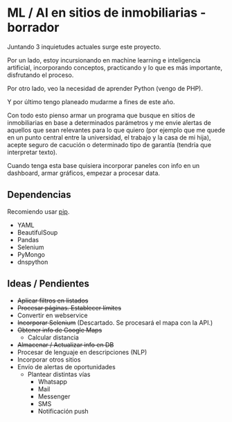 # ML / AI en sitios de inmobiliarias - borrador
Juntando 3 inquietudes actuales surge este proyecto.

Por un lado, estoy incursionando en machine learning e inteligencia artificial, incorporando conceptos, practicando y lo que es más importante, disfrutando el proceso.

Por otro lado, veo la necesidad de aprender Python (vengo de PHP).

Y por último tengo planeado mudarme a fines de este año.

Con todo esto pienso armar un programa que busque en sitios de inmobiliarias en base a determinados parámetros y me envie alertas de aquellos que sean relevantes para lo que quiero (por ejemplo que me quede en un punto central entre la universidad, el trabajo y la casa de mi hija), acepte seguro de cacución o determinado tipo de garantía (tendría que interpretar texto).

Cuando tenga esta base quisiera incorporar paneles con info en un dashboard, armar gráficos, empezar a procesar data.

## Dependencias
Recomiendo usar [pip](https://pip.pypa.io/en/stable/installing/).

- YAML
- BeautifulSoup
- Pandas
- Selenium
- PyMongo
- dnspython

## Ideas / Pendientes
- ~~Aplicar filtros en listados~~
- ~~Procesar páginas. Establecer límites~~
- Convertir en webservice
- ~~Incorporar Selenium~~ (Descartado. Se procesará el mapa con la API.)
- ~~Obtener info de Google Maps~~
  - Calcular distancia
- ~~Almacenar / Actualizar info en DB~~
- Procesar de lenguaje en descripciones (NLP)
- Incorporar otros sitios
- Envío de alertas de oportunidades
  - Plantear distintas vías
    - Whatsapp
    - Mail
    - Messenger
    - SMS
    - Notificación push